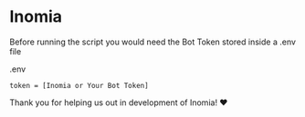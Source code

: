 # Inomia

Before running the script you would need the Bot Token stored inside a .env file

.env
```
token = [Inomia or Your Bot Token]
```

Thank you for helping us out in development of Inomia! ♥
